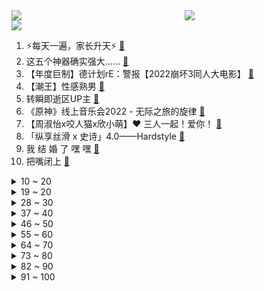<div >
	<a style="float:left;width:55%;" href = "https://github.com/anuraghazra/github-readme-stats">
	 <img src = "https://github-readme-stats.vercel.app/api?username=iuuuuuaena&theme=buefy&show_icons=true"/>
	</a>
	<a  style="float:right;width:45%" href = "https://github.com/anuraghazra/github-readme-stats">
	 <img  src="https://github-readme-stats.vercel.app/api/top-langs/?username=anuraghazra&layout=compact"/>
	</a>
	</div>

[![](https://img.shields.io/badge/jxd-@jxdgogogo.xyz-yellowgreen.svg)](https://www.jxdgogogo.xyz)<br>
1. ⚡每天一遍，家长升天⚡ [:link:](//www.bilibili.com/video/BV1924y1X7k4) <br>
2. 这五个神器确实强大…… [:link:](//www.bilibili.com/video/BV1m841147N8) <br>
3. 【年度巨制】德计划rE：警报【2022崩坏3同人大电影】 [:link:](//www.bilibili.com/video/BV1Nt4y1w7tE) <br>
4. 【潮王】性感熟男 [:link:](//www.bilibili.com/video/BV12R4y1d7kf) <br>
5. 转瞬即逝区UP主 [:link:](//www.bilibili.com/video/BV1bG411J7m4) <br>
6. 《原神》线上音乐会2022 - 无际之旅的旋律 [:link:](//www.bilibili.com/video/BV14e411j7Fv) <br>
7. 【周淑怡x咬人猫x欣小萌】❤️  三人一起！爱你！ [:link:](//www.bilibili.com/video/BV1GG4y1W7qr) <br>
8. 「纵享丝滑 x 史诗」4.0——Hardstyle [:link:](//www.bilibili.com/video/BV1YW4y1e7oe) <br>
9. 我 结 婚 了 嘿 嘿 [:link:](//www.bilibili.com/video/BV1TD4y127hf) <br>
10. 把嘴闭上 [:link:](//www.bilibili.com/video/BV1qe4y1r7EY) <br>
<details>
<summary>10 ~ 20</summary>

11. 圆梦时刻，致敬每一位追梦人！ [:link:](//www.bilibili.com/video/BV19D4y1173i) <br>
12. “左手保护你的腰” [:link:](//www.bilibili.com/video/BV1uG4y1W7Dr) <br>
13. 准备开始！ready…. [:link:](//www.bilibili.com/video/BV1w14y187QN) <br>
14. 正经一回：冬天没有花了，蜜蜂采什么？ [:link:](//www.bilibili.com/video/BV1mG4y1W7Ea) <br>
15. 200万粉丝福利！哥帮你们娶个嫂子 [:link:](//www.bilibili.com/video/BV17d4y1q7eh) <br>
16. 他直博了 我直播了 [:link:](//www.bilibili.com/video/BV1X8411s7Jt) <br>
17. 男子当街抢柚子 [:link:](//www.bilibili.com/video/BV16e4y1H7ck) <br>
18. “这庞然大物，我们盼了多少年啊！” [:link:](//www.bilibili.com/video/BV1Cg411a7JJ) <br>
19. 我在昏迷抢救中，求大家帮我找到专家救命！！！ [:link:](//www.bilibili.com/video/BV11W4y1e7n5) <br>
</details>
<details>
<summary>19 ~ 20</summary>

20. 这个生日礼物算走心吗？ [:link:](//www.bilibili.com/video/BV1JD4y127nh) <br>
21. 有个社交恐惧症的朋友是什么体验！ [:link:](//www.bilibili.com/video/BV1aT411K78F) <br>
22. 都20多岁了，在学校里穿的成熟一点.... [:link:](//www.bilibili.com/video/BV1ZG411J7NF) <br>
23. 金色大厅交响乐演奏【只因你太美】（迫真） [:link:](//www.bilibili.com/video/BV1hd4y1q7A5) <br>
24. 1000个史诗皮肤秘宝能开出什么 [:link:](//www.bilibili.com/video/BV1pe4y1z7XR) <br>
25. 你摇了我吧 [:link:](//www.bilibili.com/video/BV1aV4y1N7n3) <br>
26. 这像不像是你第一次玩MC盖的房子？ [:link:](//www.bilibili.com/video/BV1A24y197GY) <br>
27. 官宣！！！我们仨在一起了！ [:link:](//www.bilibili.com/video/BV1F8411x7Ku) <br>
28. 如何一路要饭参加奥运会？【硬核狠人39】 [:link:](//www.bilibili.com/video/BV1Mg411v7aE) <br>
</details>
<details>
<summary>28 ~ 30</summary>

29. 看到这3000个落选国旗，才知道我们的国旗有多强！！！【全网首个国旗解读】 [:link:](//www.bilibili.com/video/BV1He4y1B73N) <br>
30. 你们宿舍是个风景区是吧！ [:link:](//www.bilibili.com/video/BV1MN4y1N7LQ) <br>
31. 【日常】诗朗诵《只因你太美》 [:link:](//www.bilibili.com/video/BV1y14y187oz) <br>
32. 哭吗？神不会哭的吧！你看温迪，钟离他们就从来不哭！ [:link:](//www.bilibili.com/video/BV1Le4y1H79s) <br>
33. 当一个快50的阿姨说她想学画画，于是……… [:link:](//www.bilibili.com/video/BV1A8411t7XL) <br>
34. 恋爱中的反向Pua，经典话术各个击破！ [:link:](//www.bilibili.com/video/BV1Te4y1z7ep) <br>
35. 老鼠：它突然就给我一个大比兜 [:link:](//www.bilibili.com/video/BV1jG4y1W7cp) <br>
36. 《    无    缝    衔    接    》 [:link:](//www.bilibili.com/video/BV15T411P7VK) <br>
37. 教科书级别的煎饼果子！！光看过程都觉得治愈！ [:link:](//www.bilibili.com/video/BV1nW4y1n7kp) <br>
</details>
<details>
<summary>37 ~ 40</summary>

38. 被这部河南方言电影治愈了！每个焦虑的成年人，都要看完这个故事 [:link:](//www.bilibili.com/video/BV1tV4y1N751) <br>
39. 【林志炫X峡谷国乐团】我把《滕王阁序》唱给你听 [:link:](//www.bilibili.com/video/BV1AT411K7eF) <br>
40. 这牛骨架，干净的苍蝇劈叉蚊子打滑，不过没花钱，主要是人家不太好意思收 [:link:](//www.bilibili.com/video/BV1de4y1B7es) <br>
41. 职场上，说到就要做到！ [:link:](//www.bilibili.com/video/BV1Ld4y1q7cw) <br>
42. 你见过这么离谱的操作吗？ [:link:](//www.bilibili.com/video/BV1QR4y1R7ew) <br>
43. 总有些大学校长，想趁着军训当师长！ [:link:](//www.bilibili.com/video/BV1EG411n7df) <br>
44. 当夹子遇上钳子… [:link:](//www.bilibili.com/video/BV1Ue4y1H7gS) <br>
45. 《明日方舟》主题曲【淬火尘霾】开放 限时纪念活动宣传pv [:link:](//www.bilibili.com/video/BV19V4y1N7ZT) <br>
46. 当整个世界竖了过来?需要赚钱获得神秘道具 如何生存？我的世界 [:link:](//www.bilibili.com/video/BV1cg411v7x7) <br>
</details>
<details>
<summary>46 ~ 50</summary>

47. 海南的电话可以接了，漠叔告别警队，老乡恋恋不舍！ [:link:](//www.bilibili.com/video/BV1wG4y1W7q9) <br>
48. “品牌方：没想到我还有一劫…” [:link:](//www.bilibili.com/video/BV1qe4y1r7Qq) <br>
49. 【亮记生物鉴定】网络热传生物鉴定43 [:link:](//www.bilibili.com/video/BV1p14y1a7Cs) <br>
50. 立即准备棉衣！史上最早寒潮预警发出，最强高温后是最强降温 [:link:](//www.bilibili.com/video/BV1te4y1J73y) <br>
51. 今天在家造了一幢木别墅，实现了人生一个小目标，可是我老婆好像不太高兴？ [:link:](//www.bilibili.com/video/BV1AP411J7H7) <br>
52. up主，你的脸疼吗？2022年7月新番完结吐槽大总结！【泛式】 [:link:](//www.bilibili.com/video/BV1kV4y1T7p1) <br>
53. 这一刀，劈出了整个盛夏4.0！！！ [:link:](//www.bilibili.com/video/BV14R4y1d7hS) <br>
54. 《电锯惊魂》 [:link:](//www.bilibili.com/video/BV1VG411n7kf) <br>
55. 带小潮team跳“可爱舞蹈” [:link:](//www.bilibili.com/video/BV1vP411E7Np) <br>
</details>
<details>
<summary>55 ~ 60</summary>

56. 【教室整活】《让 超 电 磁 炮 响 彻 湖 中》 [:link:](//www.bilibili.com/video/BV1BP411n7jF) <br>
57. 你绝对没吃过的打卤面！ [:link:](//www.bilibili.com/video/BV1YP411n7xq) <br>
58. 赛诺追提纳里来啦！ [:link:](//www.bilibili.com/video/BV15D4y1y7rv) <br>
59. 一年前，所有人都在嘲讽梅西...而如今，他正巅峰重现 [:link:](//www.bilibili.com/video/BV1Ag411Y7wV) <br>
60. 挑战5元在西班牙吃一天！有饭有菜还有肉！吃得饱吗？ [:link:](//www.bilibili.com/video/BV1iP411n71f) <br>
61. 智慧老人 [:link:](//www.bilibili.com/video/BV1XW4y1Y7Up) <br>
62. 【葛平】葛 平 复 刻 葛 平 [:link:](//www.bilibili.com/video/BV1se4y1H7b5) <br>
63. 【才浅X范十三】实拍雷刃！百万粉丝百万伏特，我们为热爱发电！ [:link:](//www.bilibili.com/video/BV15V4y1K7nt) <br>
64. 地震腿吓软的网红猫找不到领养？还有人投毒？！！ [:link:](//www.bilibili.com/video/BV1yN4y1P7Vh) <br>
</details>
<details>
<summary>64 ~ 70</summary>

65. 【我的世界】国旗教程 [:link:](//www.bilibili.com/video/BV1bV4y1N7c3) <br>
66. 重温大阅兵高燃瞬间，祝福祖国❤️ [:link:](//www.bilibili.com/video/BV1qt4y1w7Np) <br>
67. 吃吧！里面都是菜，不长胖的！ [:link:](//www.bilibili.com/video/BV1XB4y1L7uS) <br>
68. 如何评价up主俏佳人唐哥 [:link:](//www.bilibili.com/video/BV1b14y1a7Bq) <br>
69. 小潮team《帅帅的大男孩》舞蹈纯享 [:link:](//www.bilibili.com/video/BV1wt4y1A7zi) <br>
70. 🐶行不行啊！细狗🐶 [:link:](//www.bilibili.com/video/BV1tB4y1E7ZF) <br>
71. 我和一只猫一起努力过的第一个365天，我还是想告诉那个打猫和扔猫的人，它还活着，而且过得很好！ [:link:](//www.bilibili.com/video/BV1T8411t7Bf) <br>
72. 【Dream终于露脸了！！】hi, I'm Dream（作者：Dream） [:link:](//www.bilibili.com/video/BV1Md4y1B7B7) <br>
73. 生草须弥一日游 [:link:](//www.bilibili.com/video/BV1se411j7rM) <br>
</details>
<details>
<summary>73 ~ 80</summary>

74. 【菠萝战宝改造＋制作过程分享】童年回忆，耗时60多天!!!极致还原菠萝战宝!  果宝机甲~!归位~! [:link:](//www.bilibili.com/video/BV17t4y1A7vx) <br>
75. 《 满 级 人 类 的 假 期 运 动》 [:link:](//www.bilibili.com/video/BV1aG4y1W7jq) <br>
76. 死 了 都 要 只 因 [:link:](//www.bilibili.com/video/BV1SB4y1L7hk) <br>
77. 【散人】最强主母！威严管教 无人胆敢造次(已更新至P2 儿女双全篇) [:link:](//www.bilibili.com/video/BV1K8411x7jH) <br>
78. 【TF家族】《一起去做的N件事》第一件事：一起去吹晚风 [:link:](//www.bilibili.com/video/BV16e4y1z7ig) <br>
79. 相信自己！这个世界便没有不可能！ [:link:](//www.bilibili.com/video/BV1aG4y1W7fX) <br>
80. 【传染病系列03】血疫埃博拉，可以融化器官的瘟疫，敬畏自然爱护地球！ [:link:](//www.bilibili.com/video/BV1XR4y1R7AU) <br>
81. “Cheems，你要改变未来吗？” [:link:](//www.bilibili.com/video/BV1Qe4y1B7iv) <br>
82. 【RAY】不等了！我把MG风灵高达1/100提前做出来了【水星的魔女】 [:link:](//www.bilibili.com/video/BV17G411n7dj) <br>
</details>
<details>
<summary>82 ~ 90</summary>

83. 【动画】ᎥოąɠᎥŋąɬᎥơŋ•ᴗ•♪♬ ▷ [:link:](//www.bilibili.com/video/BV1Jd4y1q7Rp) <br>
84. 清华大学出品神器，专治词穷，拯救文字失语症。 [:link:](//www.bilibili.com/video/BV1B8411s7tH) <br>
85. 十年中国农业科技“狠活”发布！ [:link:](//www.bilibili.com/video/BV1TT411P7wP) <br>
86. 老年高三牲不配剪视频 [:link:](//www.bilibili.com/video/BV1Ne411T7Bt) <br>
87. 暗杀总统！虐杀女性！这张比暗网还恐怖的邪恶光盘轰动了整个互联网 [:link:](//www.bilibili.com/video/BV1EP411E7Qe) <br>
88. 上海14岁小女生，竟每天通宵补作业！00后压力大，我好心疼！ [:link:](//www.bilibili.com/video/BV1FR4y1d7jp) <br>
89. 你来投票中餐行不行，用国宴冬瓜盅给祖国庆生 [:link:](//www.bilibili.com/video/BV19e4y1r7Pp) <br>
90. 【原神手帐书】在我生日那天，她送了我一本她亲手做的书(┯_┯) [:link:](//www.bilibili.com/video/BV1zT411K7yJ) <br>
91. 现在的五菱VS以前的五菱 [:link:](//www.bilibili.com/video/BV15d4y1u7Te) <br>
</details>
<details>
<summary>91 ~ 100</summary>

92. 【非官方S12主题曲】-《天选》中国风燃曲为LPL加油！ [:link:](//www.bilibili.com/video/BV1Ad4y1B7BN) <br>
93. 老妈还是一如既往的细心。 [:link:](//www.bilibili.com/video/BV1kd4y1q79c) <br>
94. 【水果猎人】网络热门水果鉴定19 [:link:](//www.bilibili.com/video/BV1w24y197NB) <br>
95. 广东潮州.韩上楼   厨子探店¥4？36 [:link:](//www.bilibili.com/video/BV1vN4y1P7EG) <br>
96. 这玉米我一根都不舍得吃啊，穷怕了。 [:link:](//www.bilibili.com/video/BV1YP411E74G) <br>
97. 你还记得这三只小羊吗？ [:link:](//www.bilibili.com/video/BV1HW4y1e7Tg) <br>
98. “有些小东西天生就是来治愈你的！ ！” [:link:](//www.bilibili.com/video/BV1ZB4y1L7bn) <br>
99. 漫展175初音未来 [:link:](//www.bilibili.com/video/BV1Me411j7jB) <br>
100. 到底用几类网线才靠谱？到底如何预留网线？一文说清！ [:link:](//www.bilibili.com/video/BV11G411J7JS) <br>
</details>
